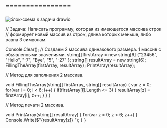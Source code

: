 # ----------------
![блок-схема к задачи drawio](https://user-images.githubusercontent.com/115629116/206369465-35506870-89c4-4d14-891a-553d3a2cd3ba.png)

// Задача: Написать программу, которая из имеющегося массива строк
// формирует новый массив из строк, длина которых меньше, либо равна 3 символам.

Console.Clear();
// Создаем 2 массива одинакового размера. 1 массив с обьявленными значениями.
string[] firstArray = new string[6] {"23456", "Hello", "-7", "Bye", "5", "-27" };
string[] resultArray = new string[6];
FillingTheArray(firstArray, resultArray);
PrintArray(resultArray);

// Метод для заполнения 2 массива.

void FillingTheArray(string[] firstArray, string[] resultArray)
{
    var z = 0;
    for(var i = 0; i < 6; i++)
    {
        if(firstArray[i].Length <= 3)
        {
            resultArray[z] = firstArray[i];
            z++;
        }
    }
}

// Метод печати 2 массива.

void PrintArray(string[] resultArray)
{
    for(var z = 0; z < 6; z++)
    {
        Console.Write($"{resultArray[z]} ");
    }
}
